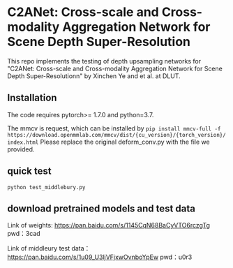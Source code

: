 # C2ANet: Cross-scale and Cross-modality Aggregation Network for Scene Depth Super-Resolution
This repo implements the testing of depth upsampling networks for "C2ANet: Cross-scale and Cross-modality Aggregation Network for Scene Depth Super-Resolutionn" by Xinchen Ye and et al. at DLUT.
## Installation
The code requires pytorch>= 1.7.0 and python=3.7.

The mmcv is request, which can be installed by 
`pip install mmcv-full -f https://download.openmmlab.com/mmcv/dist/{cu_version}/{torch_version}/index.html`
Please replace the original deform_conv.py with the file we provided.
## quick test
`python test_middlebury.py`
## download pretrained models and test data
Link of weights: https://pan.baidu.com/s/1145CqN68BaCyVTO6rczgTg 
pwd：3cad

Link of middleury test data：https://pan.baidu.com/s/1u09_U3ljVFjxwOvnboYpEw 
pwd：u0r3
